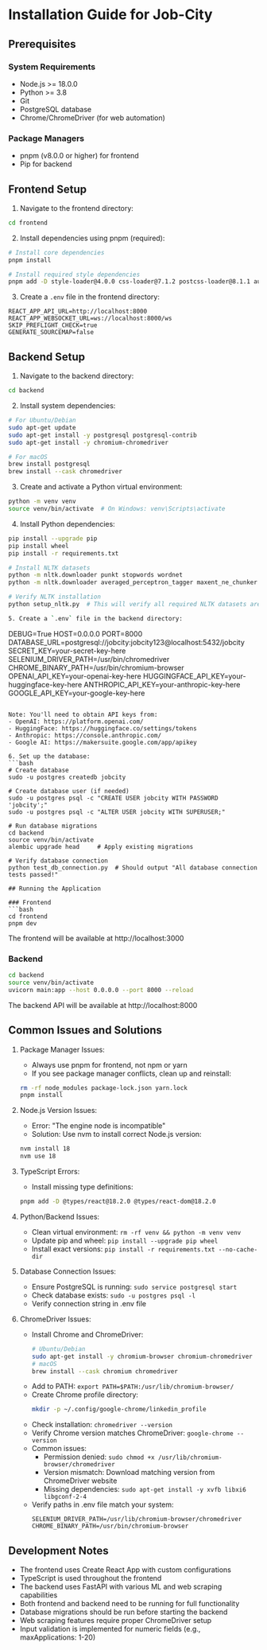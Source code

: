 # Installation Guide for Job-City

## Prerequisites

### System Requirements
- Node.js >= 18.0.0
- Python >= 3.8
- Git
- PostgreSQL database
- Chrome/ChromeDriver (for web automation)

### Package Managers
- pnpm (v8.0.0 or higher) for frontend
- Pip for backend

## Frontend Setup

1. Navigate to the frontend directory:
```bash
cd frontend
```

2. Install dependencies using pnpm (required):
```bash
# Install core dependencies
pnpm install

# Install required style dependencies
pnpm add -D style-loader@4.0.0 css-loader@7.1.2 postcss-loader@8.1.1 autoprefixer@10.4.20 tailwindcss@3.4.14
```

3. Create a `.env` file in the frontend directory:
```
REACT_APP_API_URL=http://localhost:8000
REACT_APP_WEBSOCKET_URL=ws://localhost:8000/ws
SKIP_PREFLIGHT_CHECK=true
GENERATE_SOURCEMAP=false
```

## Backend Setup

1. Navigate to the backend directory:
```bash
cd backend
```

2. Install system dependencies:
```bash
# For Ubuntu/Debian
sudo apt-get update
sudo apt-get install -y postgresql postgresql-contrib
sudo apt-get install -y chromium-chromedriver

# For macOS
brew install postgresql
brew install --cask chromedriver
```

3. Create and activate a Python virtual environment:
```bash
python -m venv venv
source venv/bin/activate  # On Windows: venv\Scripts\activate
```

4. Install Python dependencies:
```bash
pip install --upgrade pip
pip install wheel
pip install -r requirements.txt

# Install NLTK datasets
python -m nltk.downloader punkt stopwords wordnet
python -m nltk.downloader averaged_perceptron_tagger maxent_ne_chunker words

# Verify NLTK installation
python setup_nltk.py  # This will verify all required NLTK datasets are installed

5. Create a `.env` file in the backend directory:
```
DEBUG=True
HOST=0.0.0.0
PORT=8000
DATABASE_URL=postgresql://jobcity:jobcity123@localhost:5432/jobcity
SECRET_KEY=your-secret-key-here
SELENIUM_DRIVER_PATH=/usr/bin/chromedriver
CHROME_BINARY_PATH=/usr/bin/chromium-browser
OPENAI_API_KEY=your-openai-key-here
HUGGINGFACE_API_KEY=your-huggingface-key-here
ANTHROPIC_API_KEY=your-anthropic-key-here
GOOGLE_API_KEY=your-google-key-here
```

Note: You'll need to obtain API keys from:
- OpenAI: https://platform.openai.com/
- HuggingFace: https://huggingface.co/settings/tokens
- Anthropic: https://console.anthropic.com/
- Google AI: https://makersuite.google.com/app/apikey

6. Set up the database:
```bash
# Create database
sudo -u postgres createdb jobcity

# Create database user (if needed)
sudo -u postgres psql -c "CREATE USER jobcity WITH PASSWORD 'jobcity';"
sudo -u postgres psql -c "ALTER USER jobcity WITH SUPERUSER;"

# Run database migrations
cd backend
source venv/bin/activate
alembic upgrade head     # Apply existing migrations

# Verify database connection
python test_db_connection.py  # Should output "All database connection tests passed!"

## Running the Application

### Frontend
```bash
cd frontend
pnpm dev
```
The frontend will be available at http://localhost:3000

### Backend
```bash
cd backend
source venv/bin/activate
uvicorn main:app --host 0.0.0.0 --port 8000 --reload
```
The backend API will be available at http://localhost:8000

## Common Issues and Solutions

1. Package Manager Issues:
   - Always use pnpm for frontend, not npm or yarn
   - If you see package manager conflicts, clean up and reinstall:
   ```bash
   rm -rf node_modules package-lock.json yarn.lock
   pnpm install
   ```

2. Node.js Version Issues:
   - Error: "The engine node is incompatible"
   - Solution: Use nvm to install correct Node.js version:
   ```bash
   nvm install 18
   nvm use 18
   ```

3. TypeScript Errors:
   - Install missing type definitions:
   ```bash
   pnpm add -D @types/react@18.2.0 @types/react-dom@18.2.0
   ```

4. Python/Backend Issues:
   - Clean virtual environment: `rm -rf venv && python -m venv venv`
   - Update pip and wheel: `pip install --upgrade pip wheel`
   - Install exact versions: `pip install -r requirements.txt --no-cache-dir`

5. Database Connection Issues:
   - Ensure PostgreSQL is running: `sudo service postgresql start`
   - Check database exists: `sudo -u postgres psql -l`
   - Verify connection string in .env file

6. ChromeDriver Issues:
   - Install Chrome and ChromeDriver:
     ```bash
     # Ubuntu/Debian
     sudo apt-get install -y chromium-browser chromium-chromedriver
     # macOS
     brew install --cask chromium chromedriver
     ```
   - Add to PATH: `export PATH=$PATH:/usr/lib/chromium-browser/`
   - Create Chrome profile directory:
     ```bash
     mkdir -p ~/.config/google-chrome/linkedin_profile
     ```
   - Check installation: `chromedriver --version`
   - Verify Chrome version matches ChromeDriver: `google-chrome --version`
   - Common issues:
     - Permission denied: `sudo chmod +x /usr/lib/chromium-browser/chromedriver`
     - Version mismatch: Download matching version from ChromeDriver website
     - Missing dependencies: `sudo apt-get install -y xvfb libxi6 libgconf-2-4`
   - Verify paths in .env file match your system:
     ```
     SELENIUM_DRIVER_PATH=/usr/lib/chromium-browser/chromedriver
     CHROME_BINARY_PATH=/usr/bin/chromium-browser
     ```

## Development Notes
- The frontend uses Create React App with custom configurations
- TypeScript is used throughout the frontend
- The backend uses FastAPI with various ML and web scraping capabilities
- Both frontend and backend need to be running for full functionality
- Database migrations should be run before starting the backend
- Web scraping features require proper ChromeDriver setup
- Input validation is implemented for numeric fields (e.g., maxApplications: 1-20)
